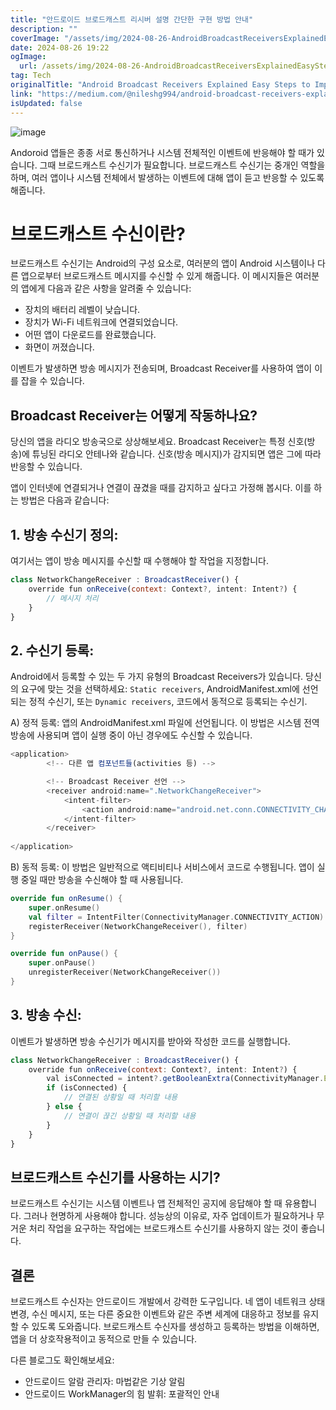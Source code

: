 ```yaml
---
title: "안드로이드 브로드캐스트 리시버 설명 간단한 구현 방법 안내"
description: ""
coverImage: "/assets/img/2024-08-26-AndroidBroadcastReceiversExplainedEasyStepstoImplement_0.png"
date: 2024-08-26 19:22
ogImage: 
  url: /assets/img/2024-08-26-AndroidBroadcastReceiversExplainedEasyStepstoImplement_0.png
tag: Tech
originalTitle: "Android Broadcast Receivers Explained Easy Steps to Implement"
link: "https://medium.com/@nileshg994/android-broadcast-receivers-explained-easy-steps-to-implement-6c7ee360bb06"
isUpdated: false
---
```




![image](/assets/img/2024-08-26-AndroidBroadcastReceiversExplainedEasyStepstoImplement_0.png)

Andoroid 앱들은 종종 서로 통신하거나 시스템 전체적인 이벤트에 반응해야 할 때가 있습니다. 그때 브로드캐스트 수신기가 필요합니다. 브로드캐스트 수신기는 중개인 역할을 하며, 여러 앱이나 시스템 전체에서 발생하는 이벤트에 대해 앱이 듣고 반응할 수 있도록 해줍니다.

# 브로드캐스트 수신이란?

브로드캐스트 수신기는 Android의 구성 요소로, 여러분의 앱이 Android 시스템이나 다른 앱으로부터 브로드캐스트 메시지를 수신할 수 있게 해줍니다. 이 메시지들은 여러분의 앱에게 다음과 같은 사항을 알려줄 수 있습니다:


<div class="content-ad"></div>

- 장치의 배터리 레벨이 낮습니다.
- 장치가 Wi-Fi 네트워크에 연결되었습니다.
- 어떤 앱이 다운로드를 완료했습니다.
- 화면이 꺼졌습니다.

이벤트가 발생하면 방송 메시지가 전송되며, Broadcast Receiver를 사용하여 앱이 이를 잡을 수 있습니다.

## Broadcast Receiver는 어떻게 작동하나요?

당신의 앱을 라디오 방송국으로 상상해보세요. Broadcast Receiver는 특정 신호(방송)에 튜닝된 라디오 안테나와 같습니다. 신호(방송 메시지)가 감지되면 앱은 그에 따라 반응할 수 있습니다.

<div class="content-ad"></div>

앱이 인터넷에 연결되거나 연결이 끊겼을 때를 감지하고 싶다고 가정해 봅시다. 이를 하는 방법은 다음과 같습니다:

## 1. 방송 수신기 정의:

여기서는 앱이 방송 메시지를 수신할 때 수행해야 할 작업을 지정합니다.

```js
class NetworkChangeReceiver : BroadcastReceiver() {
    override fun onReceive(context: Context?, intent: Intent?) {
        // 메시지 처리
    }
}
```

<div class="content-ad"></div>

## 2. 수신기 등록:

Android에서 등록할 수 있는 두 가지 유형의 Broadcast Receivers가 있습니다. 당신의 요구에 맞는 것을 선택하세요: `Static receivers`, AndroidManifest.xml에 선언되는 정적 수신기, 또는 `Dynamic receivers`, 코드에서 동적으로 등록되는 수신기.

A) 정적 등록: 앱의 AndroidManifest.xml 파일에 선언됩니다. 이 방법은 시스템 전역 방송에 사용되며 앱이 실행 중이 아닌 경우에도 수신할 수 있습니다.

```js
<application>
        <!-- 다른 앱 컴포넌트들(activities 등) -->

        <!-- Broadcast Receiver 선언 -->
        <receiver android:name=".NetworkChangeReceiver">
            <intent-filter>
                <action android:name="android.net.conn.CONNECTIVITY_CHANGE" />
            </intent-filter>
        </receiver>
        
</application>
```

<div class="content-ad"></div>

B) 동적 등록: 이 방법은 일반적으로 액티비티나 서비스에서 코드로 수행됩니다. 앱이 실행 중일 때만 방송을 수신해야 할 때 사용됩니다.

```kotlin
override fun onResume() {
    super.onResume()
    val filter = IntentFilter(ConnectivityManager.CONNECTIVITY_ACTION)
    registerReceiver(NetworkChangeReceiver(), filter)
}

override fun onPause() {
    super.onPause()
    unregisterReceiver(NetworkChangeReceiver())
}
```

## 3. 방송 수신:

이벤트가 발생하면 방송 수신기가 메시지를 받아와 작성한 코드를 실행합니다.

<div class="content-ad"></div>

```js
class NetworkChangeReceiver : BroadcastReceiver() {
    override fun onReceive(context: Context?, intent: Intent?) {
        val isConnected = intent?.getBooleanExtra(ConnectivityManager.EXTRA_NO_CONNECTIVITY, false) == false
        if (isConnected) {
            // 연결된 상황일 때 처리할 내용
        } else {
            // 연결이 끊긴 상황일 때 처리할 내용
        }
    }
}
```

## 브로드캐스트 수신기를 사용하는 시기?

브로드캐스트 수신기는 시스템 이벤트나 앱 전체적인 공지에 응답해야 할 때 유용합니다. 그러나 현명하게 사용해야 합니다. 성능상의 이유로, 자주 업데이트가 필요하거나 무거운 처리 작업을 요구하는 작업에는 브로드캐스트 수신기를 사용하지 않는 것이 좋습니다.

## 결론


<div class="content-ad"></div>

브로드캐스트 수신자는 안드로이드 개발에서 강력한 도구입니다. 네 앱이 네트워크 상태 변경, 수신 메시지, 또는 다른 중요한 이벤트와 같은 주변 세계에 대응하고 정보를 유지할 수 있도록 도와줍니다. 브로드캐스트 수신자를 생성하고 등록하는 방법을 이해하면, 앱을 더 상호작용적이고 동적으로 만들 수 있습니다.

다른 블로그도 확인해보세요:

- 안드로이드 알람 관리자: 마법같은 기상 알림
- 안드로이드 WorkManager의 힘 발휘: 포괄적인 안내